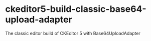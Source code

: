 # ckeditor5-build-classic-base64-upload-adapter
The classic editor build of CKEditor 5 with Base64UploadAdapter
